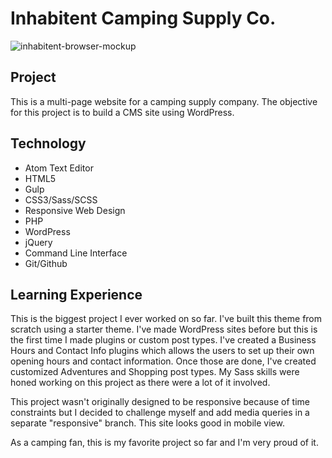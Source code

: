 Inhabitent Camping Supply Co.
======
![inhabitent-browser-mockup](https://cloud.githubusercontent.com/assets/20465505/20635409/769c92da-b311-11e6-8c6a-ccc19726d401.jpg)

## Project
This is a multi-page website for a camping supply company. The objective for this project is to build a CMS site using WordPress.

## Technology
* Atom Text Editor
* HTML5
* Gulp
* CSS3/Sass/SCSS
* Responsive Web Design
* PHP
* WordPress
* jQuery
* Command Line Interface
* Git/Github

## Learning Experience
This is the biggest project I ever worked on so far. I've built this theme from scratch using a starter theme. I've made WordPress sites before but this is the first time I made plugins or custom post types. I've created a Business Hours and Contact Info plugins which allows the users to set up their own opening hours and contact information. Once those are done, I've created customized Adventures and Shopping post types. My Sass skills were honed working on this project as there were a lot of it involved.

This project wasn't originally designed to be responsive because of time constraints but I decided to challenge myself and add media queries in a separate "responsive" branch. This site looks good in mobile view.

As a camping fan, this is my favorite project so far and I'm very proud of it.
